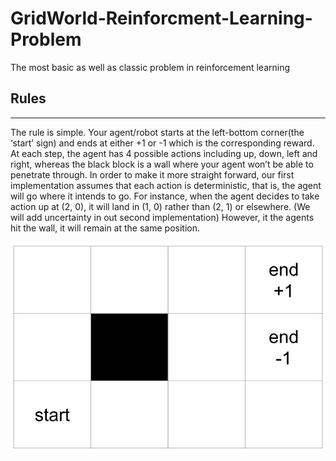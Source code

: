 # GridWorld-Reinforcment-Learning-Problem

The most basic as well as classic problem in reinforcement learning

## Rules
--------------------------------------

The rule is simple. Your agent/robot starts at the left-bottom corner(the ‘start’ sign)
and ends at either +1 or -1 which is the corresponding reward.
At each step, the agent has 4 possible actions including up, down, left and right,
whereas the black block is a wall where your agent won’t be able to penetrate through.
In order to make it more straight forward, our first implementation assumes that each action is deterministic,
that is, the agent will go where it intends to go. For instance, when the agent decides to take
action up at (2, 0), it will land in (1, 0) rather than (2, 1) or elsewhere. (We will add uncertainty
in out second implementation) However, it the agents hit the wall, it will remain at the same position.

![Grid](/img/rl.png)

